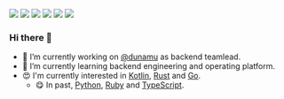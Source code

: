 <a href="mailto://jaeyoung@monodiary.net"><img src="https://img.shields.io/badge/Email-EA4335?style=flat&logo=gmail&logoColor=white"/></a> 
<a href="https://discord.gg/Ptjpq3rUKq"><img src="https://img.shields.io/badge/Discord-7289DA?style=flat&logo=discord&logoColor=white"/></a> 
<a href="https://twitter.com/_jeyraof"><img src="https://img.shields.io/badge/Twitter-1DA1F2?style=flat&logo=twitter&logoColor=white"/></a> 
<a href="https://t.me/jeyraof"><img src="https://img.shields.io/badge/Telegram-2CA5E0?style=flat&logo=telegram&logoColor=white"/></a> 
<a href="https://www.linkedin.com/in/jaeyoungl/"><img src="https://img.shields.io/badge/Linkedin-2867b2?style=flat&logo=linkedin&logoColor=white"/></a> 
<a href="https://hits.seeyoufarm.com"><img src="https://hits.seeyoufarm.com/api/count/incr/badge.svg?url=https%3A%2F%2Fgithub.com%2Fjeyraof&count_bg=%2379C83D&title_bg=%23555555&icon=&icon_color=%23E7E7E7&title=hits&edge_flat=false"/></a>

### Hi there 👋

- 🔭 I’m currently working on [@dunamu](https://github.com/dunamu) as backend teamlead.
- 🌱 I’m currently learning backend engineering and operating platform.
- 😍 I'm currently interested in [Kotlin](https://kotlinlang.org/), [Rust](https://www.rust-lang.org/) and [Go](https://golang.org/).
  - 😋 In past, [Python](https://www.python.org/), [Ruby](https://www.ruby-lang.org/) and [TypeScript](https://www.typescriptlang.org/).

<!--
**jeyraof/jeyraof** is a ✨ _special_ ✨ repository because its `README.md` (this file) appears on your GitHub profile.

Here are some ideas to get you started:

- 🔭 I’m currently working on ...
- 🌱 I’m currently learning ...
- 👯 I’m looking to collaborate on ...
- 🤔 I’m looking for help with ...
- 💬 Ask me about ...
- 📫 How to reach me: ...
- 😄 Pronouns: ...
- ⚡ Fun fact: ...
-->
